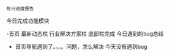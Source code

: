     每日进度报告


   
今日完成功能模块

-首页
  最新动态栏
  行业解决方案栏
  底部栏完成
今日遇到的bug总结

- 首页导航遇到了。。。。问题，怎么解决
今天没有遇到bug




